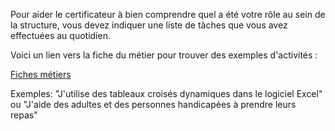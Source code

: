 Pour aider le certificateur à bien comprendre quel a été votre rôle au sein de la structure, vous devez indiquer une liste de tâches que vous avez effectuées au quotidien.

Voici un lien vers la fiche du métier pour trouver des exemples d'activités :

<a href="https://www.pole-emploi.fr/candidat/decouvrir-le-marche-du-travail/les-fiches-metiers.html" target="_blank">Fiches métiers</a>

Exemples: "J'utilise des tableaux croisés dynamiques dans le logiciel Excel" ou "J'aide des adultes et des personnes handicapées à prendre leurs repas"

